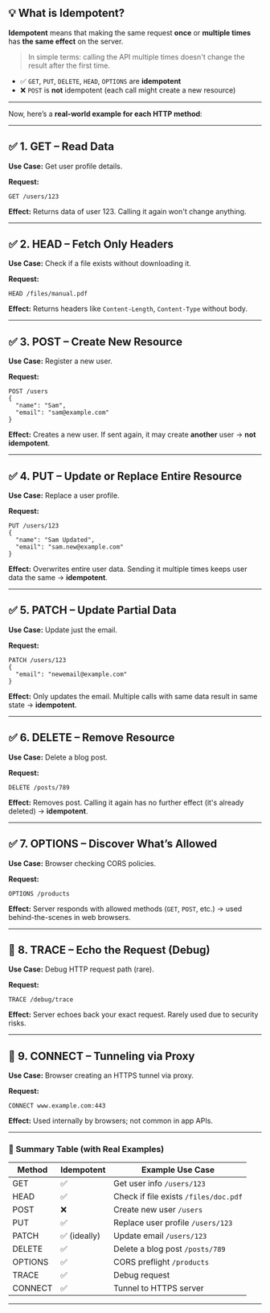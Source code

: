 ## 💡 **What is Idempotent?**

**Idempotent** means that making the same request **once** or **multiple times** has **the same effect** on the server.

> In simple terms: calling the API multiple times doesn't change the result after the first time.

* ✅ `GET`, `PUT`, `DELETE`, `HEAD`, `OPTIONS` are **idempotent**
* ❌ `POST` is **not** idempotent (each call might create a new resource)

---

Now, here’s a **real-world example for each HTTP method**:

---

## ✅ **1. GET – Read Data**

**Use Case:** Get user profile details.

**Request:**

```http
GET /users/123
```

**Effect:** Returns data of user 123. Calling it again won't change anything.

---

## ✅ **2. HEAD – Fetch Only Headers**

**Use Case:** Check if a file exists without downloading it.

**Request:**

```http
HEAD /files/manual.pdf
```

**Effect:** Returns headers like `Content-Length`, `Content-Type` without body.

---

## ✅ **3. POST – Create New Resource**

**Use Case:** Register a new user.

**Request:**

```http
POST /users
{
  "name": "Sam",
  "email": "sam@example.com"
}
```

**Effect:** Creates a new user. If sent again, it may create **another** user → **not idempotent**.

---

## ✅ **4. PUT – Update or Replace Entire Resource**

**Use Case:** Replace a user profile.

**Request:**

```http
PUT /users/123
{
  "name": "Sam Updated",
  "email": "sam.new@example.com"
}
```

**Effect:** Overwrites entire user data. Sending it multiple times keeps user data the same → **idempotent**.

---

## ✅ **5. PATCH – Update Partial Data**

**Use Case:** Update just the email.

**Request:**

```http
PATCH /users/123
{
  "email": "newemail@example.com"
}
```

**Effect:** Only updates the email. Multiple calls with same data result in same state → **idempotent**.

---

## ✅ **6. DELETE – Remove Resource**

**Use Case:** Delete a blog post.

**Request:**

```http
DELETE /posts/789
```

**Effect:** Removes post. Calling it again has no further effect (it's already deleted) → **idempotent**.

---

## ✅ **7. OPTIONS – Discover What’s Allowed**

**Use Case:** Browser checking CORS policies.

**Request:**

```http
OPTIONS /products
```

**Effect:** Server responds with allowed methods (`GET`, `POST`, etc.) → used behind-the-scenes in web browsers.

---

## 🔁 **8. TRACE – Echo the Request (Debug)**

**Use Case:** Debug HTTP request path (rare).

**Request:**

```http
TRACE /debug/trace
```

**Effect:** Server echoes back your exact request. Rarely used due to security risks.

---

## 🔁 **9. CONNECT – Tunneling via Proxy**

**Use Case:** Browser creating an HTTPS tunnel via proxy.

**Request:**

```http
CONNECT www.example.com:443
```

**Effect:** Used internally by browsers; not common in app APIs.

---

### 🔁 Summary Table (with Real Examples)

| Method  | Idempotent  | Example Use Case                      |
| ------- | ----------- | ------------------------------------- |
| GET     | ✅           | Get user info `/users/123`            |
| HEAD    | ✅           | Check if file exists `/files/doc.pdf` |
| POST    | ❌           | Create new user `/users`              |
| PUT     | ✅           | Replace user profile `/users/123`     |
| PATCH   | ✅ (ideally) | Update email `/users/123`             |
| DELETE  | ✅           | Delete a blog post `/posts/789`       |
| OPTIONS | ✅           | CORS preflight `/products`            |
| TRACE   | ✅           | Debug request                         |
| CONNECT | ✅           | Tunnel to HTTPS server                |

---

